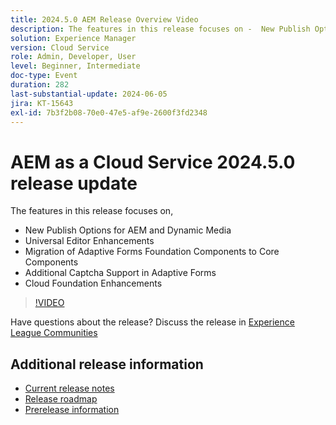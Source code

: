 ```yaml
---
title: 2024.5.0 AEM Release Overview Video
description: The features in this release focuses on -  New Publish Options for AEM & Dynamic Media  Universal Editor Enhancements Migration of Adaptive Forms Foundation Components to Core Components  Additional Captcha Support in Adaptive Forms Cloud Foundation Enhancements
solution: Experience Manager
version: Cloud Service
role: Admin, Developer, User
level: Beginner, Intermediate
doc-type: Event
duration: 282
last-substantial-update: 2024-06-05
jira: KT-15643
exl-id: 7b3f2b08-70e0-47e5-af9e-2600f3fd2348
---
```

# AEM as a Cloud Service 2024.5.0 release update 

The features in this release focuses on,

* New Publish Options for AEM and Dynamic Media
* Universal Editor Enhancements
* Migration of Adaptive Forms Foundation Components to Core Components
* Additional Captcha Support in Adaptive Forms
* Cloud Foundation Enhancements

>[!VIDEO](https://video.tv.adobe.com/v/3429503/?learn=on)

Have questions about the release?  Discuss the release in [Experience League Communities](https://adobe.ly/44Ofo8H)

## Additional release information

* [Current release notes](https://experienceleague.adobe.com/docs/experience-manager-cloud-service/content/release-notes/home.html)
* [Release roadmap](https://experienceleague.adobe.com/docs/experience-manager-release-information/aem-release-updates/update-releases-roadmap.html)
* [Prerelease information](https://experienceleague.adobe.com/docs/experience-manager-cloud-service/content/release-notes/prerelease.html)
